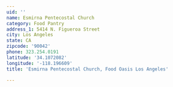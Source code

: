 ```yaml
---
uid: ''
name: Esmirna Pentecostal Church
category: Food Pantry
address_1: 5414 N. Figueroa Street
city: Los Angeles
state: CA
zipcode: '90042'
phone: 323.254.0191
latitude: '34.1072082'
longitude: '-118.196609'
title: 'Esmirna Pentecostal Church, Food Oasis Los Angeles'

---
```

